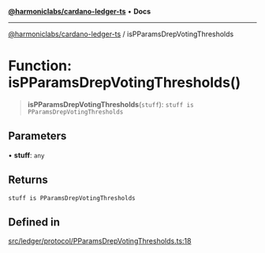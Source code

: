 [**@harmoniclabs/cardano-ledger-ts**](../README.md) • **Docs**

***

[@harmoniclabs/cardano-ledger-ts](../globals.md) / isPParamsDrepVotingThresholds

# Function: isPParamsDrepVotingThresholds()

> **isPParamsDrepVotingThresholds**(`stuff`): `stuff is PParamsDrepVotingThresholds`

## Parameters

• **stuff**: `any`

## Returns

`stuff is PParamsDrepVotingThresholds`

## Defined in

[src/ledger/protocol/PParamsDrepVotingThresholds.ts:18](https://github.com/HarmonicLabs/cardano-ledger-ts/blob/94dd590ffe94133126b0d8d49920fc7b002e1975/src/ledger/protocol/PParamsDrepVotingThresholds.ts#L18)
